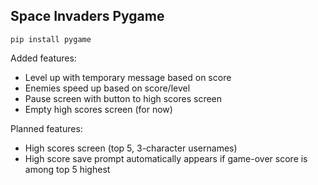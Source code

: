 ## Space Invaders Pygame

```
pip install pygame
```

Added features:
- Level up with temporary message based on score
- Enemies speed up based on score/level
- Pause screen with button to high scores screen
- Empty high scores screen (for now)

Planned features:
- High scores screen (top 5, 3-character usernames)
- High score save prompt automatically appears if game-over score is among top 5 highest